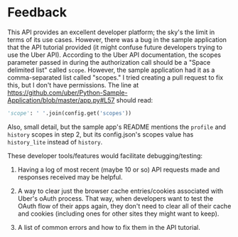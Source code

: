 Feedback
==============================
This API provides an excellent developer platform; the sky's the limit in terms of its use cases. However, there was a bug in the sample application that the API tutorial provided (it might confuse future developers trying to use the Uber API). According to the Uber API documentation, the scopes parameter passed in during the authorization call should be a "Space delimited list" called `scope`. However, the sample application had it as a comma-separated list called "scopes." I tried creating a pull request to fix this, but I don't have permissions. The line at https://github.com/uber/Python-Sample-Application/blob/master/app.py#L57 should read:

```python
'scope': ' '.join(config.get('scopes'))
```

Also, small detail, but the sample app's README mentions the `profile` and `history` scopes in step 2, but its config.json's scopes value has `history_lite` instead of `history`.

These developer tools/features would facilitate debugging/testing:

1) Having a log of most recent (maybe 10 or so) API requests made and responses received may be helpful. 

2) A way to clear just the browser cache entries/cookies associated with Uber's oAuth process. That way, when developers want to test the OAuth flow of their apps again, they don't need to clear all of their cache and cookies (including ones for other sites they might want to keep).

3) A list of common errors and how to fix them in the API tutorial.